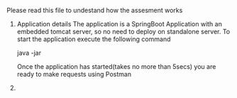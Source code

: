 Please read this file to undestand how the assesment works

1. Application details
    The application is a SpringBoot Application with an embedded tomcat server, so no need to deploy on standalone server. 
    To start the application execute the following command

    java -jar 

    Once the application has started(takes no more than 5secs) you are ready to make requests using Postman

2. 


